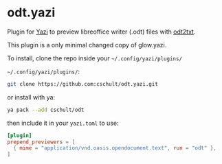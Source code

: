 # odt.yazi

Plugin for [Yazi](https://github.com/sxyazi/yazi) to preview libreoffice
writer (.odt) files with [odt2txt](https://github.com/dstosberg/odt2txt).

This plugin is a only minimal changed copy of glow.yazi.

To install, clone the repo inside your `~/.config/yazi/plugins/`

`~/.config/yazi/plugins/`:

```bash
git clone https://github.com:cschult/odt.yazi.git
```

or install with ya:

```bash
ya pack --add cschult/odt
```

then include it in your `yazi.toml` to use:

```toml
[plugin]
prepend_previewers = [
  { mime = "application/vnd.oasis.opendocument.text", run = "odt" },
]
```
